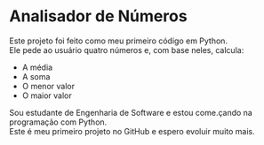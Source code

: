 # Analisador de Números

Este projeto foi feito como meu primeiro código em Python.  
Ele pede ao usuário quatro números e, com base neles, calcula:

- A média
- A soma
- O menor valor
- O maior valor

Sou estudante de Engenharia de Software e estou come.çando na programação com Python.  
Este é meu primeiro projeto no GitHub e espero evoluir muito mais.
    

